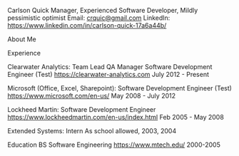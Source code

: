 Carlson Quick
Manager, Experienced Software Developer, Mildly pessimistic optimist
Email:  crquic@gmail.com
LinkedIn:  https://www.linkedin.com/in/carlson-quick-17a6a44b/

About Me


Experience

Clearwater Analytics:
Team Lead
QA Manager 
Software Development Engineer (Test)
https://clearwater-analytics.com
July 2012 - Present

Microsoft (Office, Excel, Sharepoint):
Software Development Engineer (Test)
https://www.microsoft.com/en-us/
May 2008 - July 2012

Lockheed Martin:
Software Development Engineer
https://www.lockheedmartin.com/en-us/index.html
Feb 2005 - May 2008

Extended Systems:
Intern
As school allowed, 2003, 2004

Education
BS Software Engineering 
https://www.mtech.edu/
2000-2005
<!--
**CarlsonQuick/CarlsonQuick** is a ✨ _special_ ✨ repository because its `README.md` (this file) appears on your GitHub profile.
